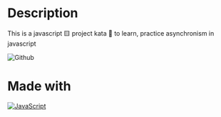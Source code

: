 # Description
This is a javascript 🟨 project kata 🥋 to learn, practice asynchronism in javascript

![Github](https://github.com/zearkiatos/javascript-asynchronism--kata/actions/workflows/action.yml/badge.svg)

# Made with
[![JavaScript](https://img.shields.io/badge/javascript-ead547?style=for-the-badge&logo=javascript&logoColor=white&labelColor=000000)]()